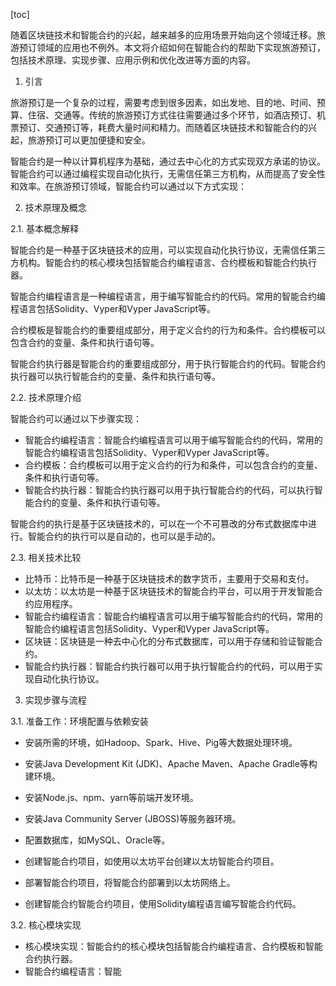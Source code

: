 
[toc]                    
                
                
随着区块链技术和智能合约的兴起，越来越多的应用场景开始向这个领域迁移。旅游预订领域的应用也不例外。本文将介绍如何在智能合约的帮助下实现旅游预订，包括技术原理、实现步骤、应用示例和优化改进等方面的内容。

1. 引言

旅游预订是一个复杂的过程，需要考虑到很多因素，如出发地、目的地、时间、预算、住宿、交通等。传统的旅游预订方式往往需要通过多个环节，如酒店预订、机票预订、交通预订等，耗费大量时间和精力。而随着区块链技术和智能合约的兴起，旅游预订可以更加便捷和安全。

智能合约是一种以计算机程序为基础，通过去中心化的方式实现双方承诺的协议。智能合约可以通过编程实现自动化执行，无需信任第三方机构，从而提高了安全性和效率。在旅游预订领域，智能合约可以通过以下方式实现：

2. 技术原理及概念

2.1. 基本概念解释

智能合约是一种基于区块链技术的应用，可以实现自动化执行协议，无需信任第三方机构。智能合约的核心模块包括智能合约编程语言、合约模板和智能合约执行器。

智能合约编程语言是一种编程语言，用于编写智能合约的代码。常用的智能合约编程语言包括Solidity、Vyper和Vyper JavaScript等。

合约模板是智能合约的重要组成部分，用于定义合约的行为和条件。合约模板可以包含合约的变量、条件和执行语句等。

智能合约执行器是智能合约的重要组成部分，用于执行智能合约的代码。智能合约执行器可以执行智能合约的变量、条件和执行语句等。

2.2. 技术原理介绍

智能合约可以通过以下步骤实现：

- 智能合约编程语言：智能合约编程语言可以用于编写智能合约的代码，常用的智能合约编程语言包括Solidity、Vyper和Vyper JavaScript等。
- 合约模板：合约模板可以用于定义合约的行为和条件，可以包含合约的变量、条件和执行语句等。
- 智能合约执行器：智能合约执行器可以用于执行智能合约的代码，可以执行智能合约的变量、条件和执行语句等。

智能合约的执行是基于区块链技术的，可以在一个不可篡改的分布式数据库中进行。智能合约的执行可以是自动的，也可以是手动的。

2.3. 相关技术比较

- 比特币：比特币是一种基于区块链技术的数字货币，主要用于交易和支付。
- 以太坊：以太坊是一种基于区块链技术的智能合约平台，可以用于开发智能合约应用程序。
- 智能合约编程语言：智能合约编程语言可以用于编写智能合约的代码，常用的智能合约编程语言包括Solidity、Vyper和Vyper JavaScript等。
- 区块链：区块链是一种去中心化的分布式数据库，可以用于存储和验证智能合约。
- 智能合约执行器：智能合约执行器可以用于执行智能合约的代码，可以用于实现自动化执行协议。

3. 实现步骤与流程

3.1. 准备工作：环境配置与依赖安装

- 安装所需的环境，如Hadoop、Spark、Hive、Pig等大数据处理环境。
- 安装Java Development Kit (JDK)、Apache Maven、Apache Gradle等构建环境。
- 安装Node.js、npm、yarn等前端开发环境。
- 安装Java Community Server (JBOSS)等服务器环境。
- 配置数据库，如MySQL、Oracle等。

- 创建智能合约项目，如使用以太坊平台创建以太坊智能合约项目。
- 部署智能合约项目，将智能合约部署到以太坊网络上。
- 创建智能合约智能合约项目，使用Solidity编程语言编写智能合约代码。

3.2. 核心模块实现

- 核心模块实现：智能合约的核心模块包括智能合约编程语言、合约模板和智能合约执行器。
- 智能合约编程语言：智能

